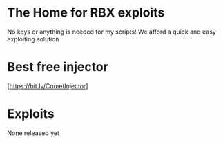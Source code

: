 # The Home for RBX exploits
No keys or anything is needed for my scripts! We afford a quick and easy exploiting solution

# Best free injector
[https://bit.ly/CometInjector]

# Exploits

None released yet


